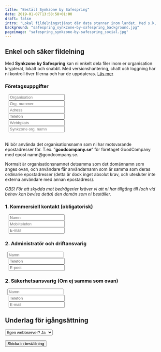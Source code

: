 ```yaml
---
title: "Beställ Synkzone by Safespring"
date: 2019-01-07T13:58:58+01:00
draft: false
intro: "Lokal fildelningstjänst där data stannar inom landet. Med s.k. zero knowledge kan varken vi som operatör av tjänsten eller någon annan läsa era filer."
background: "safespring_synkzone-by-safespring_background.jpg"
pageimage: "safespring_synkzone-by-safespring_social.jpg"
---
```

## Enkel och säker fildelning
Med **Synkzone by Safespring** kan ni enkelt dela filer inom er organisation krypterat, lokalt och snabbt. Med versionshantering, chatt och loggning har ni kontroll över filerna och hur de uppdateras. <a href="/tjanster/synkzone/" id="text-button">Läs mer</a>

<script src="//twitter.github.io/typeahead.js/releases/latest/typeahead.bundle.js"></script>
<style>
  .twitter-typeahead .tt-hint {
    color: #195F8C;
  }
  .twitter-typeahead .tt-menu {
    max-height: 300px;
    overflow: auto;
    border: 1px solid #195F8C;
    border-top: none;
    border-radius: 0 0 25px 25px;
    width: 298px;
    margin: -7px 0 0 -52px;
  }
  .twitter-typeahead .tt-suggestion {
    background-color: #fafefe;
    padding: 5px 10px;
    color: #323232;
  }
  .tt-suggestion:first-child {
    margin: 7px 0 0 0;
    padding-top:10px;
  }
  .tt-suggestion:last-child {
    padding-bottom:20px;
  }
  .twitter-typeahead .tt-suggestion:hover {
    background-color: #fafefe;
    color: #195F8C;
}
</style>
<script>
  jQuery(document).ready(function() {
  var matchClientsTimeout = null;
  var matchClients = function(q, sync, cb) {
  if(matchClientsTimeout) {
  clearTimeout(matchClientsTimeout);
  }
  matchClientsTimeout = setTimeout(function() {
  $.ajax({
  type: "GET",
  url: "https://power.upsales.com/api/external/soliditet/clientSearch?name="+q,
  success: function(res) {
  cb(res.data);
  },
  error: function(res) {},
  });
  }, 200);
  };
  var getSuggestTemplate = function(c) {
  return "<div><div>"+c.name+"</div><span style='color: #323232; font-size: 10px;'>"+c.city+"</span></div>";
  };
  var nameField = jQuery("#up-client-name-input");
  if(nameField.length) {
  var dunsField = jQuery("<input type='hidden' name='Client.dunsNo' />");
  var spinner = jQuery("<b id='up-client-spinner' class='fa fa-refresh fa-spin' />");
  spinner.hide();
  nameField.after(dunsField);
  nameField.after(spinner);
  nameField.typeahead({
  hint: true,
  highlight: true,
  minLength: 3
  },{
  name: "clients",
  limit: 25,
  source: matchClients,
  templates: {
  suggestion: getSuggestTemplate
  }
  }).bind("typeahead:autocompleted", function(ev, client) {
  nameField.typeahead("val", client.name);
  dunsField.val(client.dunsNo);
  nameField.blur();}).bind("typeahead:select", function(ev, client) {
  nameField.typeahead("val", client.name);
  dunsField.val(client.dunsNo);
  }).bind("typeahead:cursorchange", function(ev, client) {
  nameField.typeahead("val", client.name);
  dunsField.val(client.dunsNo);
  }).on("typeahead:asyncrequest", function() {
  spinner.show();
  }).on("typeahead:asynccancel typeahead:asyncreceive", function() {
  spinner.hide();
  });
  }
  });
</script>
<form id="up-form" name="form_9549u2dceed11b77a45cb8128be76c12634a0" action="https://power.upsales.com/api/external/formSubmit" method="POST">
<h3>Företagsuppgifter</h3>
  <div class="form"><i class="fas fa-briefcase"></i>&nbsp;&nbsp;&nbsp;<input maxlength="512" type="text" id="up-client-name-input" name="Client.name" required="required" placeholder="Organisation"></div>
	<div class="form"><i class="fas fa-marker"></i>&nbsp;&nbsp;&nbsp;<input maxlength="512" type="text" name="Client.custom_1" required="required" placeholder="Org. nummer"></div>
	<div class="form"><i class="fas fa-building"></i>&nbsp;&nbsp;&nbsp;<input maxlength="512" type="text" name="Client.address" required="required" placeholder="Adress"></div>
	<div class="form"><i class="fas fa-mobile-alt"></i>&nbsp;&nbsp;&nbsp;<input maxlength="512" type="text" name="Client.phone" required="required" placeholder="Telefon"></div>
	<div class="form"><i class="fas fa-globe"></i>&nbsp;&nbsp;&nbsp;<input maxlength="512" type="text" name="Client.webpage" required="required" placeholder="Webbplats"></div>
  <div class="form"><i class="fas fa-globe"></i>&nbsp;&nbsp;&nbsp;<input maxlength="512" type="text" name="Extra.1548927996192" required="required" placeholder="Synkzone org. namn"></div>
  <br><p>Ni bör använda det organisationsnamn som ni har motsvarande epostadresser för. T.ex.  ”<b>goodcompany.se</b>” för företaget GoodCompany med epost namn@goodcompany.se.</p>
  <p>Normalt är organisationsnamnet detsamma som det domännamn som anges ovan, och användare får användarnamn som är samma som deras ordinarie epostadresser (detta är dock inget absolut krav, och utesluter inte externa användare med annan epostadress).</p>
  <p><i>OBS! För att skydda mot bedrägerier kräver vi att ni har tillgång till (och vid behov kan bevisa detta) den domän som ni beställer.</i></p>
<h3>1. Kommersiell kontakt (obligatorisk)</h2>
  <div class="form"><i class="fas fa-user-tie"></i>&nbsp;&nbsp;&nbsp;<input maxlength="512" type="text" name="Contact.name" required="required" placeholder="Namn"></div>
  <div class="form"><i class="fas fa-mobile-alt"></i>&nbsp;&nbsp;&nbsp;<input maxlength="512" type="text" name="Contact.cellPhone" required="required" placeholder="Mobiltelefon"></div>
  <div class="form"><i class="fas fa-envelope"></i>&nbsp;&nbsp;&nbsp;<input maxlength="512" type="email" id="up-email-input" autocomplete="off" name="Contact.email" required="required" placeholder="E-mail"></div>
<h3>2. Administratör och driftansvarig</h3>
  <div class="form"><i class="fas fa-user-cog"></i>&nbsp;&nbsp;<input maxlength="512" type="text" name="Extra.1548340803760" placeholder="Namn"></div>
  <div class="form"><i class="fas fa-mobile-alt"></i>&nbsp;&nbsp;&nbsp;<input maxlength="512" type="text" name="Extra.1548340809452" placeholder="Telefon"></div>
  <div class="form"><i class="fas fa-envelope"></i>&nbsp;&nbsp;&nbsp;<input maxlength="512" type="text" name="Extra.1548340812473" placeholder="E-post"></div>
<h3>2. Säkerhetsansvarig (Om ej samma som ovan)</h3>
	<div class="form"><i class="fas fa-user-shield"></i>&nbsp;&nbsp;<input maxlength="512" type="text" name="Extra.1548340878741" placeholder="Namn"></div>
	<div class="form"><i class="fas fa-mobile-alt"></i>&nbsp;&nbsp;&nbsp;<input maxlength="512" type="text" name="Extra.1548340881560" placeholder="Telefon"></div>
	<div class="form"><i class="fas fa-envelope"></i>&nbsp;&nbsp;&nbsp;<input maxlength="512" type="text" name="Extra.1548340884089" placeholder="E-mail"></div>
<h2>Underlag för igångsättning</h2>
  <div class="form">
    <select name="Extra.1548342504164">
      <option value="Egen webbserver? Ja">Egen webbserver? Ja</option>
      <option value="Egen webbserver? Nej">Egen webbserver? Nej</option>
    </select>
</div>
	<!-- REQUIRED FIELDS -->
  <input type="hidden" name="formCid" value="9549">
	<input type="hidden" name="formId" value="9549u2dceed11b77a45cb8128be76c12634a0">
	<input type="hidden" name="isFrame" value="false">
	<input type="text" value="" name="validation" style="display: none;">
	<!-- END OF REQUIRED FIELDS -->
  <br>
	<button type="submit" class="button">Skicka in beställning</button>
</form>
<script src="https://img.upsales.com/lBtRI6eK9zoMXU3igCaQIw==/be.js"></script>
